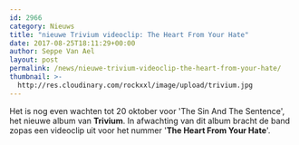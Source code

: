 ```yaml
---
id: 2966
category: Nieuws
title: "nieuwe Trivium videoclip: The Heart From Your Hate"
date: 2017-08-25T18:11:29+00:00
author: Seppe Van Ael
layout: post
permalink: /news/nieuwe-trivium-videoclip-the-heart-from-your-hate/
thumbnail: >-
  http://res.cloudinary.com/rockxxl/image/upload/trivium.jpg
---
```

Het is nog even wachten tot 20 oktober voor 'The Sin And The Sentence', het nieuwe album van **Trivium**. In afwachting van dit album bracht de band zopas een videoclip uit voor het nummer '**The Heart From Your Hate**'.
